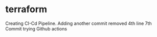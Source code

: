 # terraform
Creating CI-Cd Pipeline. 
Adding another commit
removed 4th line
7th Commit
trying Github actions

